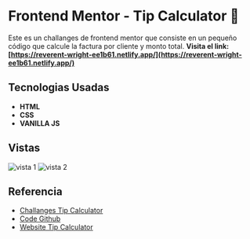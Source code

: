 # Frontend Mentor - Tip Calculator 🧔

Este es un challanges de frontend mentor que consiste en un pequeño código que calcule la factura por cliente y monto total. **Visita el link: [https://reverent-wright-ee1b61.netlify.app/](https://reverent-wright-ee1b61.netlify.app/)**

## Tecnologias Usadas

- **HTML**
- **CSS**
- **VANILLA JS**

## Vistas

![vista 1](public/img/tipcalculator-2.png)
![vista 2](public/img/tipcalculator-1.png)

## Referencia

- [Challanges Tip Calculator](https://www.frontendmentor.io/challenges/tip-calculator-app-ugJNGbJUX)
- [Code Github](https://github.com/EstivenM99/tip-calculator-challanges)
- [Website Tip Calculator](https://unruffled-elion-891358.netlify.app/)
